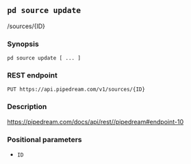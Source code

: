 ## `pd source update`

/sources/{ID}

### Synopsis

    pd source update [ ... ]

### REST endpoint

    PUT https://api.pipedream.com/v1/sources/{ID}

### Description

https://pipedream.com/docs/api/rest//pipedream#endpoint-10

### Positional parameters

* `ID`

